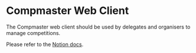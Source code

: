 # Compmaster Web Client
The Compmaster web client should be used by delegates and organisers to manage competitions.

Please refer to the [Notion docs](https://williamherring.notion.site/Compmaster-e954c5ff8d2b412795f6345b719408f7?pvs=4).